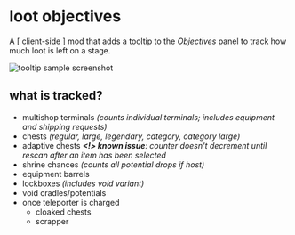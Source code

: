 # loot objectives

A \[ client-side \] mod that adds a tooltip to the *Objectives* panel to track how much loot is left on a stage.

![tooltip sample screenshot](./xtra/demo.png?raw=true)

## what is tracked?

- multishop terminals *(counts individual terminals; includes equipment and shipping requests)*
- chests *(regular, large, legendary, category, category large)*
- adaptive chests *__<!> known issue__: counter doesn't decrement until rescan after an item has been selected*
- shrine chances *(counts all potential drops if host)*
- equipment barrels
- lockboxes *(includes void variant)*
- void cradles/potentials
- once teleporter is charged
    - cloaked chests
    - scrapper

<!--

## todo (maybe)
- config
    - what to display in tooltip
        - add lunar pods?
        - add blood shrines?
        - add mountain shrines?
        - add barrels?
    - only display after tp charged 
        - granular?

## wontdo
- add proper objectives — too convenient
    - *feel free to make a dependent mod that adds this feature though*

-->
